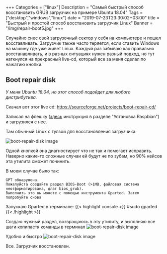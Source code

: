 +++
Categories = ["linux"]
Description = "Самый быстрый способ восстановить GRUB загрузчик на примере Ubuntu 18.04"
Tags = ["desktop","windows","linux"]
date = "2019-07-23T23:30:02+03:00"
title = "Быстрый и простой способ восстановить загрузчик Linux"
Banner = "/img/repair-boot5.jpg"
+++

Случайно снес свой загрузочный сектор у себя на компьютере и пошел восставливать. Загрузчик также часто теряется, если ставить Windows на машину где уже живет Linux. Каждый раз забываю как правильно восстанавливать, и в разных ситуациях нужен разный подход, но тут наткнулся на прекрасный live-cd, который все за меня сделал по нажатию кнопки.
<!--more-->

##  Boot repair disk 

*У меня Ubuntu 18.04, но этот способ подойдет для любого дистрибутива.*

Скачал вот этот live cd:
https://sourceforge.net/projects/boot-repair-cd/

Записал на флешку ([здесь](https://4te.me/post/install-raspbian-raspberry-pi-zero-w) инструкция в разделе "Установка Raspbian") и загрузился с нее.

Там обычный Linux с тулзой для восстановления загрузчика:

![boot-repair-disk image](/img/repair-boot1.jpg)

Одной кнопкой она диагностирует что не так и помогает исправить. Наверно какие-то сложные случаи ей будут не по зубам, но 90% кейсов эта утилита сможет починить.

В моем случае было так:
```
GPT обнаружена.
Пожалуйста создайте раздел BIOS-Boot (>1MB, файловая система неотформатирована, флаг bios_grub).
Выполнить это вы можете с помощью инструмента Gparted. Затем попробуйте снова
```

Запускаю Gparted в терминале:
{{< highlight console >}}
#sudo gparted
{{< /highlight >}}

Создаю нужный раздел, возвращаюсь в эту утилиту, и выполняю все шаги копипастя команды в терминал
![boot-repair-disk image](/img/repair-boot4.jpg)

Удобно и быстро
![boot-repair-disk image](/img/repair-boot3.jpg)


Все. Загрузчик восстановлен. 
